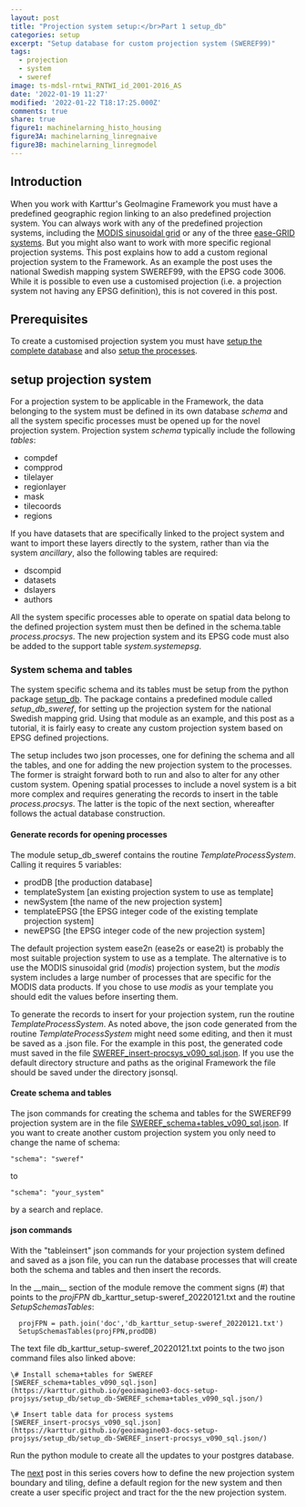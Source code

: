 ```yaml
---
layout: post
title: "Projection system setup:</br>Part 1 setup_db"
categories: setup
excerpt: "Setup database for custom projection system (SWEREF99)"
tags:
  - projection
  - system
  - sweref
image: ts-mdsl-rntwi_RNTWI_id_2001-2016_AS
date: '2022-01-19 11:27'
modified: '2022-01-22 T18:17:25.000Z'
comments: true
share: true
figure1: machinelarning_histo_housing
figure3A: machinelarning_linregnaive
figure3B: machinelarning_linregmodel
---
```

<script src="https://karttur.github.io/common/assets/js/karttur/togglediv.js"></script>
## Introduction

When you work with Karttur's GeoImagine Framework you must have a predefined geographic region linking to an also predefined projection system. You can always work with any of the predefined projection systems, including the [MODIS sinusoidal grid](https://karttur.github.io/geoimagine03-docs-main/setup/setup-custom-system/) or any of the three [ease-GRID systems](https://karttur.github.io/geoimagine03-docs-main/setup/setup-custom-system/). But you might also want to work with more specific regional projection systems. This post explains how to add a custom regional projection system to the Framework. As an example the post uses the national Swedish mapping system SWEREF99, with the EPSG code 3006. While it is possible to even use a customised projection (i.e. a projection system not having any EPSG definition), this is not covered in this post.

## Prerequisites

To create a customised projection system you must have [setup the complete database](https://karttur.github.io/geoimagine03-docs-main/setup/setup-setup-db/) and also [setup the processes](https://karttur.github.io/geoimagine03-docs-main/setup/setup-setup-processes/).

## setup projection system

For a projection system to be applicable in the Framework, the data belonging to the system must be defined in its own database _schema_ and all the system specific processes must be opened up for the novel projection system. Projection system _schema_ typically include the following _tables_:

- compdef
- compprod
- tilelayer
- regionlayer
- mask
- tilecoords
- regions

If you have datasets that are specifically linked to the project system and want to import these layers directly to the system, rather than via the system _ancillary_, also the following tables are required:

- dscompid
- datasets
- dslayers
- authors

All the system specific processes able to operate on spatial data belong to the defined projection system must then be defined in the schema.table _process.procsys_. The new projection system and its EPSG code must also be added to the support table _system.systemepsg_.

### System schema and tables

The system specific schema and its tables must be setup from the python package [<span class='package'>setup_db</span>](https://karttur.github.io/geoimagine03-docs-main/setup/setup-setup-db/). The package contains a predefined module called _setup_db_sweref_, for setting up the projection system for the national Swedish mapping grid. Using that module as an example, and this post as a tutorial, it is fairly easy to create any custom projection system based on EPSG defined projections.

The setup includes two json processes, one for defining the schema and all the tables, and one for adding the new projection system to the processes. The former is straight forward both to run and also to alter for any other custom system. Opening spatial processes to include a novel system is a bit more complex and requires generating the records to insert in the table _process.procsys_. The latter is the topic of the next section, whereafter follows the actual database construction.

#### Generate records for opening processes

The module <span class='module'>setup_db_sweref</span> contains the routine _TemplateProcessSystem_. Calling it requires 5 variables:

- prodDB [the production database]
- templateSystem [an existing projection system to use as template]
- newSystem [the name of the new projection system]
- templateEPSG [the EPSG integer code of the  existing template projection system]
- newEPSG [the EPSG integer code of the new projection system]

The default projection system ease2n (ease2s or ease2t) is probably the most suitable projection system to use as a template. The alternative is to use the MODIS sinusoidal grid (_modis_) projection system, but the _modis_ system includes a large number of processes that are specific for the MODIS data products. If you chose to use _modis_ as your template you should edit the values before inserting them.

To generate the records to insert for your projection system, run the routine _TemplateProcessSystem_. As noted above, the json code generated from the routine _TemplateProcessSystem_ might need some editing, and then it must be saved as a <span class='file'>.json</span> file. For the example in this post, the generated code must saved in the file [<span class='file'>SWEREF_insert-procsys_v090_sql.json</span>](../../setup_db/setup_db-SWEREF_insert-procsys/). If you use the default directory structure and paths as the original Framework the file should be saved under the directory <span class='file'>jsonsql</span>.

#### Create schema and tables

The json commands for creating the  schema and tables for the SWEREF99 projection system are in the file [<span class='file'>SWEREF_schema+tables_v090_sql.json</span>](../../setup_db/setup_db-SWEREF_schema+tables/). If you want to create another custom projection system you only need to change the name of schema:
```
"schema": "sweref"
```
to
```
"schema": "your_system"
```
by a search and replace.

#### json commands

With the "tableinsert" json commands for your projection system defined and saved as a json file, you can run the database processes that will create both the schema and tables and then insert the records.

In the \_\_main\_\_ section of the module <span class='module'></span> remove the comment signs (#) that points to the _projFPN_ <span class='file'>db_karttur_setup-sweref_20220121.txt</span> and the routine _SetupSchemasTables_:

```
  projFPN = path.join('doc','db_karttur_setup-sweref_20220121.txt')
  SetupSchemasTables(projFPN,prodDB)
```

The text file <span class='file'>db_karttur_setup-sweref_20220121.txt</span> points to the two json command files also linked above:

```
\# Install schema+tables for SWEREF
[SWEREF_schema+tables_v090_sql.json](https://karttur.github.io/geoimagine03-docs-setup-projsys/setup_db/setup_db-SWEREF_schema+tables_v090_sql.json/)

\# Insert table data for process systems
[SWEREF_insert-procsys_v090_sql.json](https://karttur.github.io/geoimagine03-docs-setup-projsys/setup_db/setup_db-SWEREF_insert-procsys_v090_sql.json/)
```

Run the python module to create all the updates to your postgres database.

The [next](../setup-projsys-sweref-processes) post in this series covers how to define the new projection system boundary and tiling, define a default region for the new system and then create a user specific project and tract for the
the new projection system.
